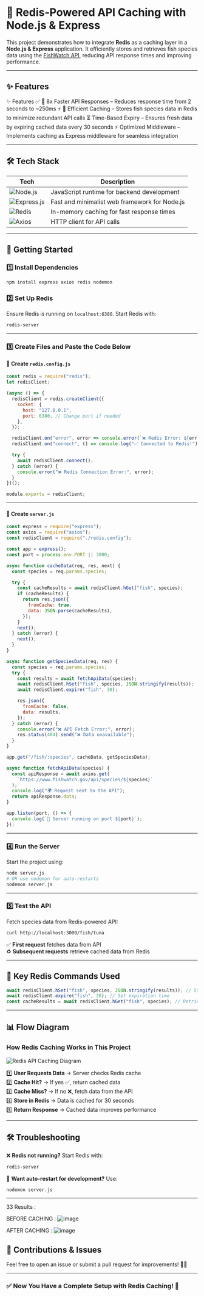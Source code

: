 

# 🚀 Redis-Powered API Caching with Node.js & Express  

This project demonstrates how to integrate **Redis** as a caching layer in a **Node.js & Express** application. It efficiently stores and retrieves fish species data using the [FishWatch API](https://www.fishwatch.gov/), reducing API response times and improving performance.  

---

## ✨ Features  
✨ Features
✅ 🚀 8x Faster API Responses – Reduces response time from 2 seconds to ~250ms ⚡
🐠 Efficient Caching – Stores fish species data in Redis to minimize redundant API calls
⏳ Time-Based Expiry – Ensures fresh data by expiring cached data every 30 seconds
⚡ Optimized Middleware – Implements caching as Express middleware for seamless integration

---

## 🛠 Tech Stack  

| Tech | Description |
|------|------------|
| ![Node.js](https://img.shields.io/badge/Node.js-43853D?style=for-the-badge&logo=node.js&logoColor=white) | JavaScript runtime for backend development |
| ![Express.js](https://img.shields.io/badge/Express.js-000000?style=for-the-badge&logo=express&logoColor=white) | Fast and minimalist web framework for Node.js |
| ![Redis](https://img.shields.io/badge/Redis-DC382D?style=for-the-badge&logo=redis&logoColor=white) | In-memory caching for fast response times |
| ![Axios](https://img.shields.io/badge/Axios-5A29E4?style=for-the-badge&logo=axios&logoColor=white) | HTTP client for API calls |

---

## 🚀 Getting Started 

### 1️⃣ Install Dependencies  
```sh
npm install express axios redis nodemon
```

### 2️⃣ Set Up Redis  
Ensure Redis is running on `localhost:6380`. Start Redis with:  
```sh
redis-server
```

---

### 3️⃣ Create Files and Paste the Code Below  

#### 📌 **Create `redis.config.js`**  
```javascript
const redis = require("redis");
let redisClient;

(async () => {
  redisClient = redis.createClient({
    socket: {
      host: "127.0.0.1",
      port: 6380, // Change port if needed
    },
  });

  redisClient.on("error", error => console.error(`❌ Redis Error: ${error}`));
  redisClient.on("connect", () => console.log("✅ Connected to Redis!"));

  try {
    await redisClient.connect();
  } catch (error) {
    console.error("❌ Redis Connection Error:", error);
  }
})();

module.exports = redisClient;
```

---

#### 📌 **Create `server.js`**  
```javascript
const express = require("express");
const axios = require("axios");
const redisClient = require("./redis.config");

const app = express();
const port = process.env.PORT || 3000;

async function cacheData(req, res, next) {
  const species = req.params.species;

  try {
    const cacheResults = await redisClient.hGet("fish", species);
    if (cacheResults) {
      return res.json({
        fromCache: true,
        data: JSON.parse(cacheResults),
      });
    }
    next();
  } catch (error) {
    next();
  }
}

async function getSpeciesData(req, res) {
  const species = req.params.species;
  try {
    const results = await fetchApiData(species);
    await redisClient.hSet("fish", species, JSON.stringify(results));
    await redisClient.expire("fish", 30);

    res.json({
      fromCache: false,
      data: results,
    });
  } catch (error) {
    console.error("❌ API Fetch Error:", error);
    res.status(404).send("❌ Data unavailable");
  }
}

app.get("/fish/:species", cacheData, getSpeciesData);

async function fetchApiData(species) {
  const apiResponse = await axios.get(
    `https://www.fishwatch.gov/api/species/${species}`
  );
  console.log("🌍 Request sent to the API");
  return apiResponse.data;
}

app.listen(port, () => {
  console.log(`🚀 Server running on port ${port}`);
});
```

---

### 4️⃣ Run the Server  
Start the project using:  
```sh
node server.js
# OR use nodemon for auto-restarts
nodemon server.js
```

---

### 5️⃣ Test the API  

Fetch species data from Redis-powered API:  
```sh
curl http://localhost:3000/fish/tuna
```
✅ **First request** fetches data from API  
♻️ **Subsequent requests** retrieve cached data from Redis  

---

## 📌 Key Redis Commands Used  
```javascript
await redisClient.hSet("fish", species, JSON.stringify(results)); // Store in Redis
await redisClient.expire("fish", 30); // Set expiration time
const cacheResults = await redisClient.hGet("fish", species); // Retrieve from Redis
```

---

## 📊 Flow Diagram  

### **How Redis Caching Works in This Project**  
![Redis API Caching Diagram](https://www.enterprisedb.com/sites/default/files/inline-images/Redis.png)  

1️⃣ **User Requests Data** → Server checks Redis cache  
2️⃣ **Cache Hit?** → If yes ✅, return cached data  
3️⃣ **Cache Miss?** → If no ❌, fetch data from the API  
4️⃣ **Store in Redis** → Data is cached for 30 seconds  
5️⃣ **Return Response** → Cached data improves performance  

---

## 🛠 Troubleshooting  
❌ **Redis not running?** Start Redis with:  
```sh
redis-server
```
🔄 **Want auto-restart for development?** Use:  
```sh
nodemon server.js
```

---



33 Results : 

BEFORE CACHING :  ![image](https://github.com/user-attachments/assets/fa17ade3-2cbd-491e-985a-c97560d9dc69) 

AFTER CACHING :   ![image](https://github.com/user-attachments/assets/cf36a3bf-6f8e-4e22-ab29-a0818482574d)



## 📢 Contributions & Issues  
Feel free to open an issue or submit a pull request for improvements! 🚀🔥  

---



### ✅ **Now You Have a Complete Setup with Redis Caching!** 🚀  
